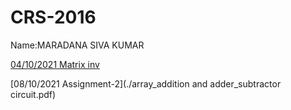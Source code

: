 # CRS-2016

Name:MARADANA SIVA KUMAR

[04/10/2021  Matrix inv](./mat_inv3.c)

[08/10/2021 Assignment-2](./array_addition and adder_subtractor circuit.pdf)
